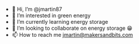 - 👋 Hi, I’m @jmartin87
- 👀 I’m interested in green energy
- 🌱 I’m currently learning energy storage
- 💞️ I’m looking to collaborate on energy storage :grin:
- 📫 How to reach me jmartin@makersandbits.com

<!---
jmartin87/jmartin87 is a ✨ special ✨ repository because its `README.md` (this file) appears on your GitHub profile.
You can click the Preview link to take a look at your changes.
--->
